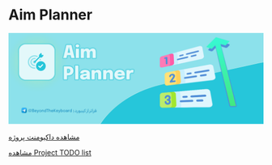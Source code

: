 # Aim Planner

![image](doc/images/cover.png)

[مشاهده داکیومنت پروژه](doc/aim-planner.md)

[مشاهده Project TODO list](TODO.md)
